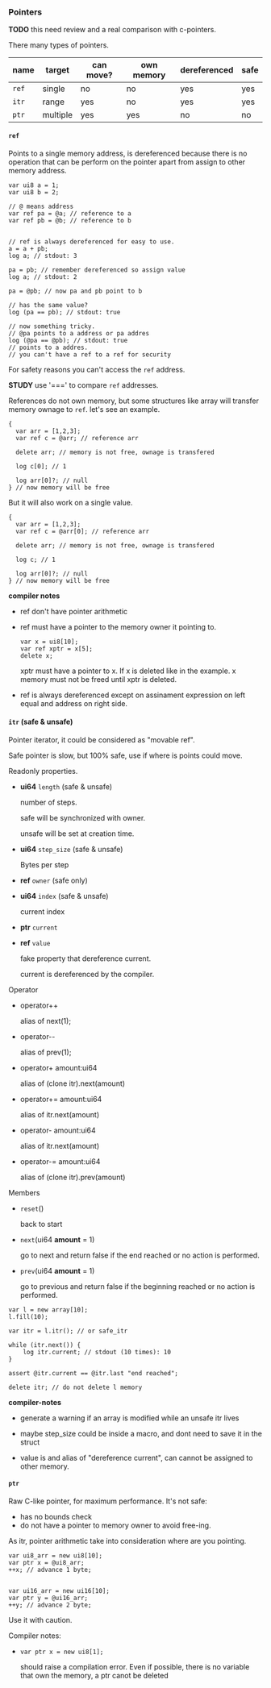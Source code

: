 <a name="pointers-type"></a>
### Pointers

**TODO** this need review and a real comparison with c-pointers.

There many types of pointers.

| name      | target   | can move? | own memory | dereferenced | safe |
|-----------|----------|-----------|------------|--------------|------|
| `ref`     | single   |    no     |     no     |     yes      |  yes |
| `itr`     | range    |    yes    |     no     |     yes      |  yes |
| `ptr`     | multiple |    yes    |     yes    |     no       |  no  |


#### `ref`

Points to a single memory address, is dereferenced because there
is no operation that can be perform on the pointer apart from assign to other memory address.

```plee
var ui8 a = 1;
var ui8 b = 2;

// @ means address
var ref pa = @a; // reference to a
var ref pb = @b; // reference to b


// ref is always dereferenced for easy to use.
a = a + pb;
log a; // stdout: 3

pa = pb; // remember dereferenced so assign value
log a; // stdout: 2

pa = @pb; // now pa and pb point to b

// has the same value?
log (pa == pb); // stdout: true

// now something tricky.
// @pa points to a address or pa addres
log (@pa == @pb); // stdout: true
// points to a addres.
// you can't have a ref to a ref for security
```


For safety reasons you can't access the `ref` address.

**STUDY** use '===' to compare `ref` addresses.


References do not own memory, but some structures like
array will transfer memory ownage to `ref`. let's see an example.

```plee
{
  var arr = [1,2,3];
  var ref c = @arr; // reference arr

  delete arr; // memory is not free, ownage is transfered

  log c[0]; // 1

  log arr[0]?; // null
} // now memory will be free

```

But it will also work on a single value.

```plee
{
  var arr = [1,2,3];
  var ref c = @arr[0]; // reference arr

  delete arr; // memory is not free, ownage is transfered

  log c; // 1

  log arr[0]?; // null
} // now memory will be free

```

**compiler notes**

* ref don't have pointer arithmetic

* ref must have a pointer to the memory owner it pointing to.

  ```plee
  var x = ui8[10];
  var ref xptr = x[5];
  delete x;
  ```

  xptr must have a pointer to x. If x is deleted like in the example.
  x memory must not be freed until xptr is deleted.

* ref is always dereferenced except on assinament expression
on left equal and address on right side.

#### `itr` (safe & unsafe)

Pointer iterator, it could be considered as "movable ref".

Safe pointer is slow, but 100% safe, use if where is points could
move.

Readonly properties.

* **ui64** `length` (safe & unsafe)

  number of steps.

  safe will be synchronized with owner.

  unsafe will be set at creation time.

* **ui64** `step_size` (safe & unsafe)

  Bytes per step

* **ref** `owner` (safe only)

* **ui64** `index` (safe & unsafe)

  current index

* **ptr** `current`

* **ref** `value`

  fake property that dereference current.

  current is dereferenced by the compiler.


Operator
* operator++

  alias of next(1);

* operator--

  alias of prev(1);

* operator+ amount:ui64

  alias of (clone itr).next(amount)

* operator+= amount:ui64

  alias of itr.next(amount)

* operator- amount:ui64

  alias of itr.next(amount)

* operator-= amount:ui64

  alias of (clone itr).prev(amount)


Members
* `reset`()

  back to start

* `next`(ui64 **amount** = 1)

  go to next and return false if the end reached or no action is performed.

* `prev`(ui64 **amount** = 1)

  go to previous and return false if the beginning reached or no action is performed.



```plee
var l = new array[10];
l.fill(10);

var itr = l.itr(); // or safe_itr

while (itr.next()) {
    log itr.current; // stdout (10 times): 10
}

assert @itr.current == @itr.last "end reached";

delete itr; // do not delete l memory

```

**compiler-notes**

* generate a warning if an array is modified while an unsafe
itr lives

* maybe step_size could be inside a macro, and dont need to
save it in the struct

* value is and alias of "dereference current", can cannot be
assigned to other memory.


#### `ptr`

Raw C-like pointer, for maximum performance.
It's not safe:
* has no bounds check
* do not have a pointer to memory owner to avoid free-ing.

As itr, pointer arithmetic take into consideration where are you
pointing.

```plee
var ui8_arr = new ui8[10];
var ptr x = @ui8_arr;
++x; // advance 1 byte;


var ui16_arr = new ui16[10];
var ptr y = @ui16_arr;
++y; // advance 2 byte;
```


Use it with caution.


Compiler notes:

* `var ptr x = new ui8[1];`

  should raise a compilation error. Even if possible, there is no
  variable that own the memory, a ptr canot be deleted
